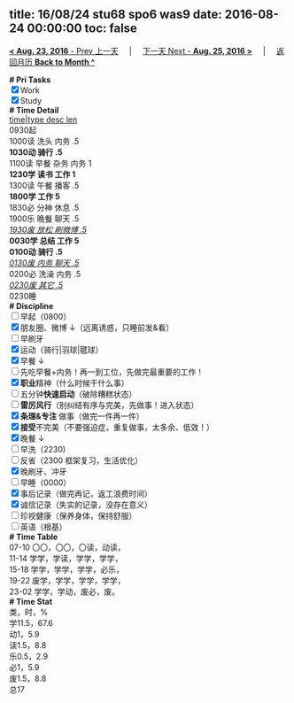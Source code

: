 title: 16/08/24 stu68 spo6 was9
date: 2016-08-24 00:00:00
toc: false
---
[**< Aug. 23, 2016** - Prev 上一天](/lifelogs/2016/08/d23.html) &nbsp; &nbsp; | &nbsp; &nbsp; [下一天 Next - **Aug. 25, 2016 >**](/lifelogs/2016/08/d25.html) &nbsp; &nbsp; |  &nbsp; &nbsp; [返回月历 **Back to Month ^**](/lifelogs/2016/08/index.html)
<br/><div><b># Pri Tasks</b></div><div><input checked="true" type="checkbox"/>Work</div><div><input checked="true" type="checkbox"/>Study</div><div><b># Time Detail</b></div><div><u>time|type desc len</u></div><div>0930起</div><div>1000读 洗头 内务 .5</div><div><b>1030动 骑行 .5</b></div><div>1100读 早餐 杂务 内务 1</div><div><b>1230学 读书 工作 1</b></div><div>1300读 午餐 播客 .5</div><div><b>1800学 工作 5</b></div><div>1830必 分神 休息 .5</div><div>1900乐 晚餐 聊天 .5</div><div><u><i>1930废 放松 刷微博 .5</i></u></div><div><b>0030学 总结 工作 5</b></div><div><b>0100动 骑行 .5</b></div><div><u><i>0130废 内务 聊天 .5</i></u></div><div>0200必 洗澡 内务 .5</div><div><u><i>0230废 其它 .5</i></u></div><div>0230睡</div><div><b># Discipline</b></div><div><input type="checkbox"/>早起（0800）</div><div><input checked="true" type="checkbox"/>朋友圈、微博 ↓（远离诱惑，只睡前发&amp;看）</div><div><input type="checkbox"/>早刷牙</div><div><input checked="true" type="checkbox"/>运动（骑行|羽球|毽球）</div><div><input checked="true" type="checkbox"/>早餐 ↓</div><div><input type="checkbox"/>先吃早餐+内务！再一到工位，先做完最重要的工作！</div><div><input checked="true" type="checkbox"/><b>职业</b>精神（什么时候干什么事）</div><div><input type="checkbox"/>五分钟<b>快速启动</b>（破除糟糕状态）</div><div><input type="checkbox"/><b>雷厉风行</b>（别纠结有序与完美，先做事！进入状态）</div><div><input checked="true" type="checkbox"/><b>条理&amp;专注</b> 做事（做完一件再一件）</div><div><input checked="true" type="checkbox"/><b>接受</b>不完美（不要强迫症，重复做事，太多余、低效！）</div><div><input checked="true" type="checkbox"/>晚餐 ↓</div><div><input type="checkbox"/>早洗（2230)</div><div><input type="checkbox"/>反省（2300 框架复习，生活优化）</div><div><input checked="true" type="checkbox"/>晚刷牙、冲牙</div><div><input type="checkbox"/>早睡（0000）</div><div><input checked="true" type="checkbox"/>事后记录（做完再记，返工浪费时间）</div><div><input checked="true" type="checkbox"/>诚信记录（失实的记录，没存在意义）</div><div><input type="checkbox"/>珍视健康（保养身体，保持舒服）</div><div><input type="checkbox"/>英语（根基）</div><div><b># Time Table</b></div><div>07-10 〇〇，〇〇，〇读，动读，</div><div>11-14 学学，学读，学学，学学，</div><div>15-18 学学，学学，学学，必乐，</div><div>19-22 废学，学学，学学，学学，</div><div>23-02 学学，学动，废必，废。</div><div><b># Time Stat</b></div><div>类，时，%</div><div>学11.5，67.6</div><div>动1，5.9</div><div>读1.5，8.8</div><div>乐0.5，2.9</div><div>必1，5.9</div><div>废1.5，8.8</div><div>总17</div>